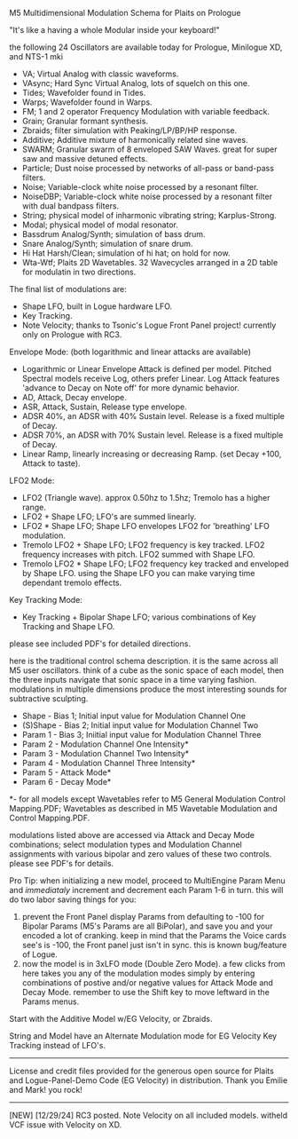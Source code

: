 M5 Multidimensional Modulation Schema for Plaits on Prologue 

"It's like a having a whole Modular inside your keyboard!"

the following 24 Oscillators are available today for Prologue, Minilogue XD, and NTS-1 mki
- VA; Virtual Analog with classic waveforms.
- VAsync; Hard Sync Virtual Analog, lots of squelch on this one.
- Tides; Wavefolder found in Tides.
- Warps; Wavefolder found in Warps.
- FM; 1 and 2 operator Frequency Modulation with variable feedback.
- Grain; Granular formant synthesis.
- Zbraids; filter simulation with Peaking/LP/BP/HP response.
- Additive; Additive mixture of harmonically related sine waves.
- SWARM; Granular swarm of 8 enveloped SAW Waves. great for super saw and massive detuned effects.
- Particle; Dust noise processed by networks of all-pass or band-pass filters.
- Noise; Variable-clock white noise processed by a resonant filter.
- NoiseDBP; Variable-clock white noise processed by a resonant filter with dual bandpass filters.
- String; physical model of inharmonic vibrating string; Karplus-Strong.
- Modal; physical model of modal resonator.
- Bassdrum Analog/Synth; simulation of bass drum.
- Snare Analog/Synth; simulation of snare drum.
- Hi Hat Harsh/Clean; simulation of hi hat; on hold for now.
- Wta-Wtf; Plaits 2D Wavetables. 32 Wavecycles arranged in a 2D table for modulatin in two directions.


The final list of modulations are:
- Shape LFO, built in Logue hardware LFO.
- Key Tracking.
- Note Velocity; thanks to Tsonic's Logue Front Panel project! currently only on Prologue with RC3.

Envelope Mode: (both logarithmic and linear attacks are available)
- Logarithmic or Linear Envelope Attack is defined per model. Pitched Spectral models receive Log, others prefer Linear. Log Attack features 'advance to Decay on Note off' for more dynamic behavior. 
- AD, Attack, Decay envelope.
- ASR, Attack, Sustain, Release type envelope.
- ADSR 40%, an ADSR with 40% Sustain level. Release is a fixed multiple of Decay.
- ADSR 70%, an ADSR with 70% Sustain level. Release is a fixed multiple of Decay.
- Linear Ramp, linearly increasing or decreasing Ramp. (set Decay +100, Attack to taste).

LFO2 Mode:
- LFO2 (Triangle wave). approx 0.50hz to 1.5hz; Tremolo has a higher range.
- LFO2 + Shape LFO; LFO's are summed linearly.
- LFO2 * Shape LFO; Shape LFO envelopes LFO2 for 'breathing' LFO modulation.
- Tremolo LFO2 + Shape LFO; LFO2 frequency is key tracked. LFO2 frequency increases with pitch. LFO2 summed with Shape LFO.
- Tremolo LFO2 * Shape LFO; LFO2 frequency key tracked and enveloped by Shape LFO. using the Shape LFO you can make varying time dependant tremolo effects.

Key Tracking Mode:
- Key Tracking + Bipolar Shape LFO; various combinations of Key Tracking and Shape LFO.

please see included PDF's for detailed directions. 

here is the traditional control schema description. it is the same across all M5 user oscillators. think of a cube as the sonic space of each model, then the three inputs navigate that sonic space in a time varying fashion. modulations in multiple dimensions produce the most interesting sounds for subtractive sculpting. 
- Shape - Bias 1; Initial input value for Modulation Channel One
- (S)Shape - Bias 2; Initial input value for Modulation Channel Two
- Param 1 - Bias 3; Iniitial input value for Modulation Channel Three
- Param 2 - Modulation Channel One Intensity* 
- Param 3 - Modulation Channel Two Intensity*
- Param 4 - Modulation Channel Three Intensity*
- Param 5 - Attack Mode*
- Param 6 - Decay Mode*

*- for all models except Wavetables refer to M5 General Modulation Control Mapping.PDF; Wavetables as described in M5 Wavetable Modulation and Control Mapping.PDF.

modulations listed above are accessed via Attack and Decay Mode combinations; select modulation types and Modulation Channel assignments with various bipolar and zero values of these two controls. please see PDF's for details.

Pro Tip:
when initializing a new model, proceed to MultiEngine Param Menu and *immediataly* increment and decrement each Param 1-6 in turn. this will do two labor saving things for you: 
1. prevent the Front Panel display Params from defaulting to -100 for Bipolar Params (M5's Params are all BiPolar), and save you and your encoded a lot of cranking. keep in mind that the Params the Voice cards see's is -100, the Front panel just isn't in sync. this is known bug/feature of Logue.
2. now the model is in 3xLFO mode (Double Zero Mode). a few clicks from here takes you any of the modulation modes simply by entering combinations of postive and/or negative values for Attack Mode and Decay Mode. remember to use the Shift key to move leftward in the Params menus.

Start with the Additive Model w/EG Velocity, or Zbraids. 

String and Model have an Alternate Modulation mode for EG Velocity Key Tracking instead of LFO's.


--------------------
License and credit files provided for the generous open source for Plaits and Logue-Panel-Demo Code (EG Velocity) in distribution. Thank you Emilie and Mark! you rock!


-------------------
[NEW] [12/29/24] RC3 posted. Note Velocity on all included models. witheld VCF issue with Velocity on XD. 
